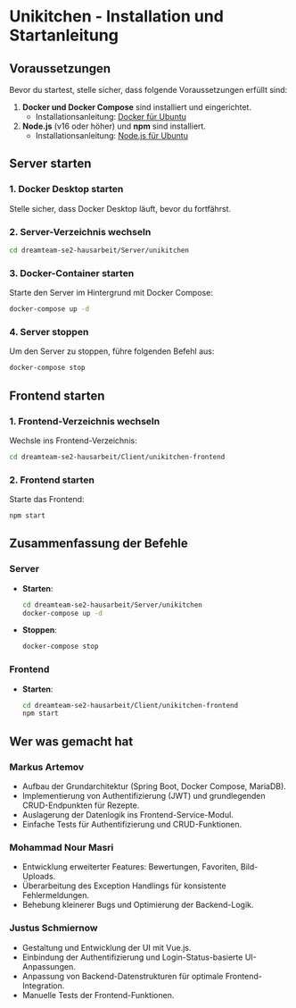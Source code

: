 # **Unikitchen - Installation und Startanleitung**

## **Voraussetzungen**
Bevor du startest, stelle sicher, dass folgende Voraussetzungen erfüllt sind:

1. **Docker und Docker Compose** sind installiert und eingerichtet.
    - Installationsanleitung: [Docker für Ubuntu](https://docs.docker.com/engine/install/ubuntu/)
2. **Node.js** (v16 oder höher) und **npm** sind installiert.
    - Installationsanleitung: [Node.js für Ubuntu](https://nodejs.org/en/download/package-manager/#debian-and-ubuntu-based-linux-distributions)

## **Server starten**

### **1. Docker Desktop starten**
Stelle sicher, dass Docker Desktop läuft, bevor du fortfährst.

### **2. Server-Verzeichnis wechseln**
```bash
cd dreamteam-se2-hausarbeit/Server/unikitchen
```

### **3. Docker-Container starten**
Starte den Server im Hintergrund mit Docker Compose:
```bash
docker-compose up -d
```

### **4. Server stoppen**
Um den Server zu stoppen, führe folgenden Befehl aus:
```bash
docker-compose stop
```

## **Frontend starten**

### **1. Frontend-Verzeichnis wechseln**
Wechsle ins Frontend-Verzeichnis:
```bash
cd dreamteam-se2-hausarbeit/Client/unikitchen-frontend
```

### **2. Frontend starten**
Starte das Frontend:
```bash
npm start
```

## **Zusammenfassung der Befehle**

### **Server**
- **Starten**:
  ```bash
  cd dreamteam-se2-hausarbeit/Server/unikitchen
  docker-compose up -d
  ```
- **Stoppen**:
  ```bash
  docker-compose stop
  ```

### **Frontend**
- **Starten**:
  ```bash
  cd dreamteam-se2-hausarbeit/Client/unikitchen-frontend
  npm start
  ```


## **Wer was gemacht hat**

### **Markus Artemov**
- Aufbau der Grundarchitektur (Spring Boot, Docker Compose, MariaDB).
- Implementierung von Authentifizierung (JWT) und grundlegenden CRUD-Endpunkten für Rezepte.
- Auslagerung der Datenlogik ins Frontend-Service-Modul.
- Einfache Tests für Authentifizierung und CRUD-Funktionen.

### **Mohammad Nour Masri**
- Entwicklung erweiterter Features: Bewertungen, Favoriten, Bild-Uploads.
- Überarbeitung des Exception Handlings für konsistente Fehlermeldungen.
- Behebung kleinerer Bugs und Optimierung der Backend-Logik.

### **Justus Schmiernow**
- Gestaltung und Entwicklung der UI mit Vue.js.
- Einbindung der Authentifizierung und Login-Status-basierte UI-Anpassungen.
- Anpassung von Backend-Datenstrukturen für optimale Frontend-Integration.
- Manuelle Tests der Frontend-Funktionen.